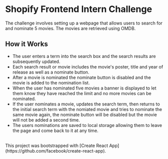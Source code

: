 # Shopify Frontend Intern Challenge
The challenge involves setting up a webpage that allows users to search for and nominate 5 movies. The movies are retrieved using OMDB.

## How it Works
- The user enters a term into the search box and the search results are subsequently updated.
- Each search result or movie includes the movie's poster, title and year of release as well as a nominate button.
- After a movie is nominated the nominate button is disabled and the movie is added to the nomination list.
- When the user has nominated five movies a banner is displayed to let them know they have reached the limit and no more movies can be nominated.
- If the user nominates a movie, updates the search term, then returns to the initial search term with the nomiated movie and tries to nominate the same movie again, the nominate button will be disabled but the movie will not be added a second time.
- The users nominations are saved to local storage allowing them to leave the page and come back to it at any time.
<br/>
This project was bootstrapped with [Create React App](https://github.com/facebook/create-react-app).
